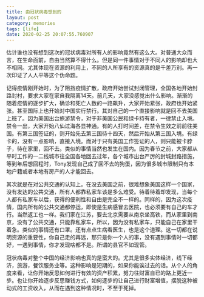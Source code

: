 ```yaml
---
title: 由冠状病毒想到的
layout: post
category: memories
tags: [life]
date: 2020-02-25 20:07:55.760907
---
```


估计谁也没有想到这次的冠状病毒对所有人的影响竟然有这么大。对普通大众而言，在生命面前，自由当然算不得什么。但是同一件事情对于不同人的影响却也大不相同。尤其体现在资源的利用上，不同的人所享有的资源真的是千差万别。再一次印证了人人平等这个伪命题。

记得疫情刚开始时，为了阻挡疫情扩散，政府开始尝试封闭管理，全国各地开始封路封村，要求大家在家自我隔离14天。前几天，大家没感觉出什么影响。渐渐的随着疫情的逐步扩大，确诊和死亡人数的一路飙升，大家开始紧张，政府也开始紧张。甚至国际上也开始对中国实行禁行。其对自己的一个直接影响就是回不去美国上班了。因为美国出台旅游禁令，对于非美国公民和绿卡持有者，一律禁止入境。禁令一出，大家开始八仙过海各显神通。有的人打时间差，在禁令生效之前前往美国。有第三国签证的，则开始先去第三国待十四天，然后开始从第三国入境。有绿卡的，没有一点影响，直接入境。而对于只有美国工作签证的人，则只能被卡脖子，待在家里，回不去。类似的事情当然也发生在国内。因为春节之前，大家都从平时工作的一二线城市往全国各地回去过年，各个城市出台严厉的封城封路措施，等到年后想回程时，Tony发现自己成了回不去的狗蛋，因为很多城市限制只有本地户籍或者本地有房产的人才能回去。

其次就是在对公共交通的认知上。在没去美国之前，很难想象美国这样一个国家，没有发达的公共交通，所有人都靠私家车该是多么难受。待着待着却发现，当每个人都有私家车以后，获得的便利性和自由是完全不一样的。同样的，因为这次疫情，国内所有的公共交通都停运，即使是生病感冒去医院，也必须要有自己的车才行。当然返工也一样。我们家在江苏，要去北京需要从南京坐高铁，而从家里到南京，没有了公共交通，只能靠私家车，所以，因为没有私家车，只能自己在家里干着急。类似的事情还有口罩。还有点点生病看医生，也是这个道理。这一切都在说明资源的重要性，你自己走的再远，那只是你一个人的事，没有遇到事情时一切都好，一遇到事情，你才发现啥都不是。所谓的县官不如现管。


冠状病毒对整个中国的经济影响也真的是蛮大的。尤其是很多实体经济，线下经济，旅游，餐饮服务业等。这种影响是短期的，如果你能诶过去的话。从个人的角度来看，让你开始反思如何进行有效的资产积累，努力往财富自已的路上更近一步。也让你开始逐步反思赚钱方式，如何逐步的让自己进行财富增值，摆脱这种被动式的工资收入，从而在遇到这种情况时，不至于死掉。